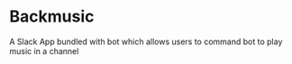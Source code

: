 # Backmusic
A Slack App bundled with bot which allows users to command bot to play music in a channel

